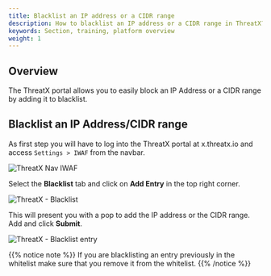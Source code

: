 ```yaml
---
title: Blacklist an IP address or a CIDR range
description: How to blacklist an IP address or a CIDR range in ThreatX?
keywords: Section, training, platform overview
weight: 1
---
```


## Overview

The ThreatX portal allows you to easily block an IP Address or a CIDR range by adding it to blacklist.

## Blacklist an IP Address/CIDR range

As first step you will have to log into the ThreatX portal at x.threatx.io and access `Settings > IWAF` from the navbar.

![ThreatX Nav IWAF](/docs/images/threatx/threatx_nav_iwaf.png)

Select the **Blacklist** tab and click on  **Add Entry** in the top right corner.

![ThreatX - Blacklist](/docs/images/threatx/threatx_blacklist.png)

This will present you with a pop to add the IP address or the CIDR range. Add and click **Submit**.

![ThreatX - Blacklist entry](/docs/images/threatx/add_blacklist_entry_threatx.png)

{{% notice note %}}
If you are blacklisting an entry previously in the whitelist make sure that you remove it from the whitelist.
{{% /notice %}}